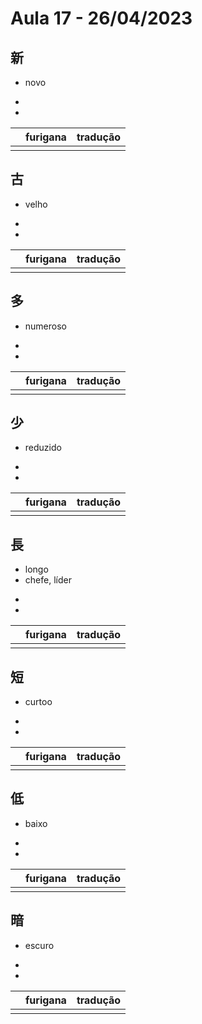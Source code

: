 # Aula 17 - 26/04/2023


## 新
- novo

<ul><li></li><li></li></ul>

|  | furigana | tradução |
|:---:|:---:|:---:|
|  |  |  |


## 古
- velho

<ul><li></li><li></li></ul>

|  | furigana | tradução |
|:---:|:---:|:---:|
|  |  |  |


## 多
- numeroso

<ul><li></li><li></li></ul>

|  | furigana | tradução |
|:---:|:---:|:---:|
|  |  |  |


## 少
- reduzido

<ul><li></li><li></li></ul>

|  | furigana | tradução |
|:---:|:---:|:---:|
|  |  |  |



## 長
- longo
- chefe, líder

<ul><li></li><li></li></ul>

|  | furigana | tradução |
|:---:|:---:|:---:|
|  |  |  |


## 短
- curtoo

<ul><li></li><li></li></ul>

|  | furigana | tradução |
|:---:|:---:|:---:|
|  |  |  |


## 低
- baixo

<ul><li></li><li></li></ul>

|  | furigana | tradução |
|:---:|:---:|:---:|
|  |  |  |


## 暗
- escuro

<ul><li></li><li></li></ul>

|  | furigana | tradução |
|:---:|:---:|:---:|
|  |  |  |